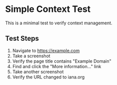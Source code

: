 # Simple Context Test

This is a minimal test to verify context management.

## Test Steps

1. Navigate to https://example.com
2. Take a screenshot
3. Verify the page title contains "Example Domain"
4. Find and click the "More information..." link
5. Take another screenshot
6. Verify the URL changed to iana.org